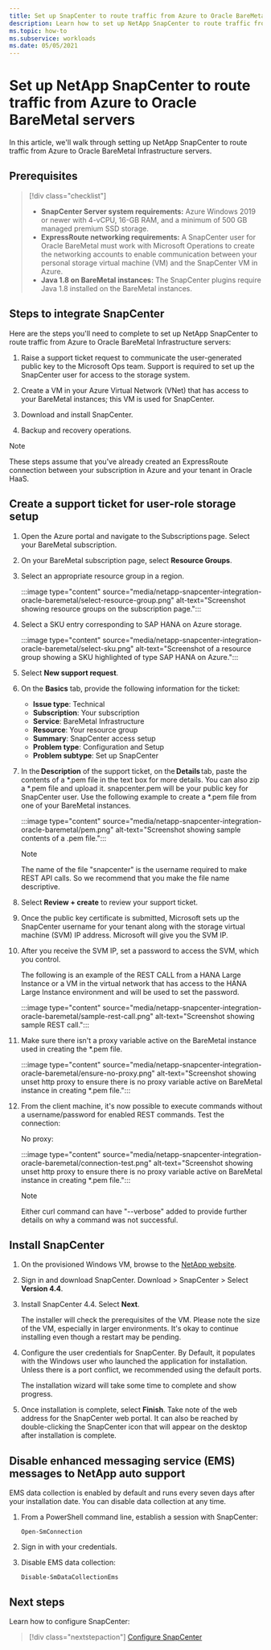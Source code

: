 ```yaml
---
title: Set up SnapCenter to route traffic from Azure to Oracle BareMetal servers
description: Learn how to set up NetApp SnapCenter to route traffic from Azure to Oracle BareMetal Infrastructure servers.
ms.topic: how-to
ms.subservice: workloads
ms.date: 05/05/2021
---
```



# Set up NetApp SnapCenter to route traffic from Azure to Oracle BareMetal servers

In this article, we'll walk through setting up NetApp SnapCenter to route traffic from Azure to Oracle BareMetal Infrastructure servers. 

## Prerequisites

> [!div class="checklist"]
> - **SnapCenter Server system requirements:** Azure Windows 2019 or newer with 4-vCPU, 16-GB RAM, and a minimum of 500 GB managed premium SSD storage.
> - **ExpressRoute networking requirements:** A SnapCenter user for Oracle BareMetal must work with Microsoft Operations to create the networking accounts to enable communication between your personal storage virtual machine (VM) and the SnapCenter VM in Azure.
> - **Java 1.8 on BareMetal instances:** The SnapCenter plugins require Java 1.8 installed on the BareMetal instances.

## Steps to integrate SnapCenter

Here are the steps you'll need to complete to set up NetApp SnapCenter to route traffic from Azure to Oracle BareMetal Infrastructure servers: 

1. Raise a support ticket request to communicate the user-generated public key to the Microsoft Ops team. Support is required to set up the SnapCenter user for access to the storage system. 

2. Create a VM in your Azure Virtual Network (VNet) that has access to your BareMetal instances; this VM is used for SnapCenter. 

3. Download and install SnapCenter. 

4. Backup and recovery operations. 

>[!NOTE]
> These steps assume that you've already created an ExpressRoute connection between your subscription in Azure and your tenant in Oracle HaaS.

## Create a support ticket for user-role storage setup

1. Open the Azure portal and navigate to the Subscriptions page. Select your BareMetal subscription.
2. On your BareMetal subscription page, select **Resource Groups**.
3. Select an appropriate resource group in a region.
    
    :::image type="content" source="media/netapp-snapcenter-integration-oracle-baremetal/select-resource-group.png" alt-text="Screenshot showing resource groups on the subscription page.":::

4. Select a SKU entry corresponding to SAP HANA on Azure storage. 

    :::image type="content" source="media/netapp-snapcenter-integration-oracle-baremetal/select-sku.png" alt-text="Screenshot of a resource group showing a SKU highlighted of type SAP HANA on Azure.":::

5. Select **New support request**.

6. On the **Basics** tab, provide the following information for the ticket:
    - **Issue type**: Technical
    -	**Subscription**: Your subscription
    -	**Service**: BareMetal Infrastructure
    -	**Resource**: Your resource group
    -	**Summary**: SnapCenter access setup
    -	**Problem type**: Configuration and Setup
    -	**Problem subtype**: Set up SnapCenter

7. In the **Description** of the support ticket, on the **Details** tab, paste the contents of a *.pem file in the text box for more details. You can also zip a *.pem file and upload it. snapcenter.pem will be your public key for SnapCenter user. Use the following example to create a *.pem file from one of your BareMetal instances. 

    :::image type="content" source="media/netapp-snapcenter-integration-oracle-baremetal/pem.png" alt-text="Screenshot showing sample contents of a .pem file.":::

    >[!NOTE]
    >The name of the file "snapcenter" is the username required to make REST API calls. So we recommend that you make the file name descriptive.

8.	Select **Review + create** to review your support ticket.

9.	Once the public key certificate is submitted, Microsoft sets up the SnapCenter username for your tenant along with the storage virtual machine (SVM) IP address. Microsoft will give you the SVM IP.

10.	After you receive the SVM IP, set a password to access the SVM, which you control.

    The following is an example of the REST CALL from a HANA Large Instance or a VM in the virtual network that has access to the HANA Large Instance environment and will be used to set the password.
    
    :::image type="content" source="media/netapp-snapcenter-integration-oracle-baremetal/sample-rest-call.png" alt-text="Screenshot showing sample REST call.":::

11.	Make sure there isn't a proxy variable active on the BareMetal instance used in creating the *.pem file.

     :::image type="content" source="media/netapp-snapcenter-integration-oracle-baremetal/ensure-no-proxy.png" alt-text="Screenshot showing unset http proxy to ensure there is no proxy variable active on BareMetal instance in creating *.pem file.":::

12. From the client machine, it's now possible to execute commands without a username/password for enabled REST commands. Test the connection: 

    No proxy:

    :::image type="content" source="media/netapp-snapcenter-integration-oracle-baremetal/connection-test.png" alt-text="Screenshot showing unset http proxy to ensure there is no proxy variable active on BareMetal instance in creating *.pem file.":::


       >[!NOTE]
       > Either curl command can have "--verbose" added to provide further details on why a command was not successful.

## Install SnapCenter

1. On the provisioned Windows VM, browse to the [NetApp website](https://mysupport.netapp.com/site/products/all/details/snapcenter/downloads-tab).

2. Sign in and download SnapCenter. Download > SnapCenter > Select **Version 4.4**.

3. Install SnapCenter 4.4. Select **Next**.

    The installer will check the prerequisites of the VM. Please note the size of the VM, especially in larger environments. It's okay to continue installing even though a restart may be pending.

4. Configure the user credentials for SnapCenter. By Default, it populates with the Windows user who launched the application for installation. Unless there is a port conflict, we recommended using the default ports.

    The installation wizard will take some time to complete and show progress.
 
5. Once installation is complete, select **Finish**.  Take note of the web address for the SnapCenter web portal.  It can also be reached by double-clicking the SnapCenter icon that will appear on the desktop after installation is complete.
 
## Disable enhanced messaging service (EMS) messages to NetApp auto support

EMS data collection is enabled by default and runs every seven days after your installation date. You can disable data collection at any time.

1. From a PowerShell command line, establish a session with SnapCenter:

   ```powershell-interactive
   Open-SmConnection
   ```

2. Sign in with your credentials.

3. Disable EMS data collection: 

   ```powershell-interactive
   Disable-SmDataCollectionEms
   ```
   
## Next steps

Learn how to configure SnapCenter:

> [!div class="nextstepaction"]
> [Configure SnapCenter](configure-snapcenter-oracle-baremetal.md)
